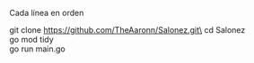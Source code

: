 Cada línea en orden

git clone https://github.com/TheAaronn/Salonez.git\
cd Salonez\
go mod tidy\
go run main.go
